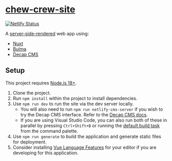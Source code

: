 # [chew-crew-site](https://chewcrew.games)

[![Netlify Status](https://api.netlify.com/api/v1/badges/4488e818-bc0a-4088-ae0a-d8eb2543b25d/deploy-status)](https://app.netlify.com/sites/chewcrew/deploys)

A [server-side-rendered](https://nuxt.com/docs/getting-started/introduction#server-side-rendering) web app using:

- [Nuxt](https://nuxt.com)
- [Bulma](https://bulma.io)
- [Decap CMS](https://decapcms.org)

## Setup

This project requires [Node.js 18+](https://nodejs.org/en/download).

1. Clone the project.
2. Run `npm install` within the project to install dependencies.
3. Use `npm run dev` to run the site via the dev server locally.
   - You will also need to run `npm run netlify-cms-server` if you wish to try the Decap CMS interface. Refer to the [Decap CMS docs](https://decapcms.org/docs/intro/).
   - If you are using Visual Studio Code, you can also run both of these in parallel by pressing `Ctrl+Shift+B` or running the [default build task](https://code.visualstudio.com/docs/editor/tasks) from the command palette.
4. Use `npm run generate` to build the application and generate static files for deployment.
5. Consider installing [Vue Language Features](https://github.com/vuejs/language-tools#packages) for your editor if you are developing for this application.
